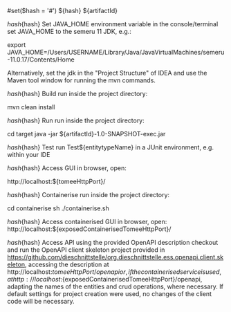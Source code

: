 #set($hash = '#')
${hash} ${artifactId}

${hash}${hash} Set JAVA_HOME environment variable
in the console/terminal set JAVA_HOME to the semeru 11 JDK, e.g.:

export JAVA_HOME=/Users/USERNAME/Library/Java/JavaVirtualMachines/semeru-11.0.17/Contents/Home

Alternatively, set the jdk in the "Project Structure" of IDEA and use the Maven tool window for running the mvn commands.

${hash}${hash} Build
run inside the project directory:

mvn clean install

${hash}${hash} Run
run inside the project directory:

cd target
java -jar ${artifactId}-1.0-SNAPSHOT-exec.jar

${hash}${hash} Test
run Test${entitytypeName} in a JUnit environment, e.g. within your IDE

${hash}${hash} Access GUI
in browser, open: 

http://localhost:${tomeeHttpPort}/

${hash}${hash} Containerise
run inside the project directory:

cd containerise
sh ./containerise.sh

${hash}${hash} Access containerised GUI
in browser, open:
http://localhost:${exposedContainerisedTomeeHttpPort}/

${hash}${hash} Access API using the provided OpenAPI description
checkout and run the OpenAPI client skeleton project provided in https://github.com/dieschnittstelle/org.dieschnittstelle.ess.openapi.client.skeleton, accessing the description at http://localhost:${tomeeHttpPort}/openapi or, if the containerised service is used, at http://localhost:${exposedContainerisedTomeeHttpPort}/openapi, adapting the names of the entities and crud operations, where necessary. If default settings for project creation were used, no changes of the client code will be necessary. 



